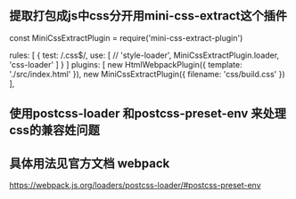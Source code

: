 ## 提取打包成js中css分开用mini-css-extract这个插件
const MiniCssExtractPlugin = require('mini-css-extract-plugin')

rules: [
      {
        test: /\.css$/,
        use: [
          // 'style-loader', 
          MiniCssExtractPlugin.loader,
          'css-loader'
        ]
      }
    ]
 plugins: [
    new HtmlWebpackPlugin({
      template: './src/index.html'
    }),
    new MiniCssExtractPlugin({
      filename: 'css/build.css'
    })
  ],

## 使用postcss-loader 和postcss-preset-env 来处理css的兼容姓问题
## 具体用法见官方文档 webpack 
https://webpack.js.org/loaders/postcss-loader/#postcss-preset-env